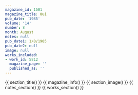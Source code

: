 ```yaml
---
magazine_id: 1501
magazine_title: Oui
pub_date: '1985'
volume: '14'
number: 8
month: August
notes: null
pub_date1: 1/8/1985
pub_date2: null
image: null
works_included:
- work_id: 5812
  magazine_page: ''
  published_as: ''
---
```


{{ section_title() }}
{{ magazine_info() }}
{{ section_image() }}
{{ notes_section() }}
{{ works_section() }}
